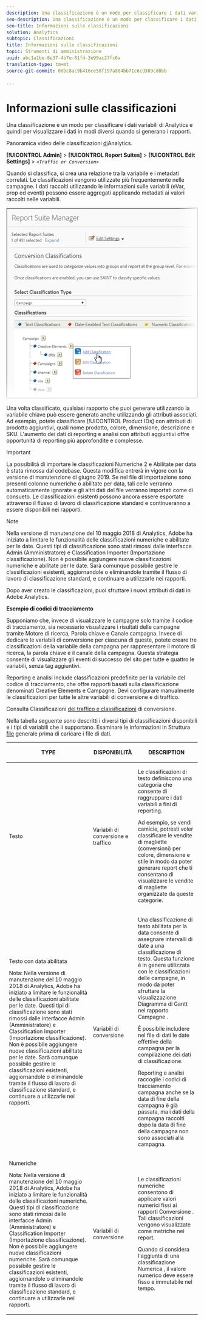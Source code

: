 ```yaml
---
description: Una classificazione è un modo per classificare i dati variabili di Analytics e quindi per visualizzare i dati in modi diversi quando si generano i rapporti.
seo-description: Una classificazione è un modo per classificare i dati variabili di Analytics e quindi per visualizzare i dati in modi diversi quando si generano i rapporti.
seo-title: Informazioni sulle classificazioni
solution: Analytics
subtopic: Classificazioni
title: Informazioni sulle classificazioni
topic: Strumenti di amministrazione
uuid: abc1a1be-8e37-4b7e-81fd-3e99ac27fc6a
translation-type: tm+mt
source-git-commit: 0dbc8ac9b416ce50f197a884bb71c6cd389cd0bb

---
```



# Informazioni sulle classificazioni

Una classificazione è un modo per classificare i dati variabili di Analytics e quindi per visualizzare i dati in modi diversi quando si generano i rapporti.

Panoramica video delle classificazioni [di](https://video.tv.adobe.com/v/16853/?captions=ita)Analytics.

**[!UICONTROL Admin]** &gt; **[!UICONTROL Report Suites]** &gt; **[!UICONTROL Edit Settings]** &gt; *`<Traffic or Conversion>`*

Quando si classifica, si crea una relazione tra la variabile e i metadati correlati. Le classificazioni vengono utilizzate più frequentemente nelle campagne. I dati raccolti utilizzando le informazioni sulle variabili (eVar, prop ed eventi) possono essere aggregati applicando metadati ai valori raccolti nelle variabili.

![Informazioni sul passaggio](assets/sub_class_create.png)

Una volta classificato, qualsiasi rapporto che puoi generare utilizzando la variabile chiave può essere generato anche utilizzando gli attributi associati. Ad esempio, potete classificare [!UICONTROL Product IDs] con attributi di prodotto aggiuntivi, quali nome prodotto, colore, dimensione, descrizione e SKU. L'aumento dei dati di reporting e analisi con attributi aggiuntivi offre opportunità di reporting più approfondite e complesse.

>[!IMPORTANT]
>
>La possibilità di importare le classificazioni Numeriche 2 e Abilitate per data è stata rimossa dal codebase. Questa modifica entrerà in vigore con la versione di manutenzione di giugno 2019. Se nel file di importazione sono presenti colonne numeriche o abilitate per data, tali celle verranno automaticamente ignorate e gli altri dati del file verranno importati come di consueto. Le classificazioni esistenti possono ancora essere esportate attraverso il flusso di lavoro di classificazione standard e continueranno a essere disponibili nei rapporti.

>[!NOTE]
>
>Nella versione di manutenzione del 10 maggio 2018 di Analytics, Adobe ha iniziato a limitare le funzionalità delle classificazioni numeriche e abilitate per le date. Questi tipi di classificazione sono stati rimossi dalle interfacce Admin (Amministratore) e Classification Importer (Importazione classificazione). Non è possibile aggiungere nuove classificazioni numeriche e abilitate per le date. Sarà comunque possibile gestire le classificazioni esistenti, aggiornandole o eliminandole tramite il flusso di lavoro di classificazione standard, e continuare a utilizzarle nei rapporti.

Dopo aver creato le classificazioni, puoi sfruttare i nuovi attributi di dati in Adobe Analytics.

**Esempio di codici di tracciamento**

Supponiamo che, invece di visualizzare le campagne solo tramite il codice di tracciamento, sia necessario visualizzare i risultati delle campagne tramite Motore di ricerca, Parola chiave e Canale campagna. Invece di dedicare le variabili di conversione per ciascuna di queste, potete creare tre classificazioni della variabile della campagna per rappresentare il motore di ricerca, la parola chiave e il canale della campagna. Questa strategia consente di visualizzare gli eventi di successo del sito per tutte e quattro le variabili, senza tag aggiuntivi.

Reporting e analisi include classificazioni predefinite per la variabile del codice di tracciamento, che offre rapporti basati sulla classificazione denominati Creative Elements e Campagne. Devi configurare manualmente le classificazioni per tutte le altre variabili di conversione e di traffico.

Consulta Classificazioni [del traffico e classificazioni](/help/admin/admin/c-traffic-variables/traffic-classifications.md) [](https://marketing.adobe.com/resources/help/en_US/reference/conversion_classifications.html)di conversione.

Nella tabella seguente sono descritti i diversi tipi di classificazioni disponibili e i tipi di variabili che li supportano. Esaminare le informazioni in Struttura [file](../../components/c-classifications2/c-classifications-importer/c-saint-data-files.md#concept_9EFF968DF5D244A887DE94075431C1BE) generale prima di caricare i file di dati.

<table id="table_279728C28D9C40EE832ACC9F211B5F17"> 
 <thead> 
  <tr> 
   <th colname="col1" class="entry"> <p>TYPE </p> </th> 
   <th colname="col2" class="entry"> <p>DISPONIBILITÀ </p> </th> 
   <th colname="col3" class="entry"> <p>DESCRIPTION </p> </th> 
  </tr> 
 </thead>
 <tbody> 
  <tr> 
   <td colname="col1"> <p> <span class="wintitle"> Testo</span> </p> </td> 
   <td colname="col2"> <p>Variabili di conversione e traffico </p> </td> 
   <td colname="col3"> <p>Le classificazioni di testo definiscono una categoria che consente di raggruppare i dati variabili a fini di reporting. </p> <p>Ad esempio, se vendi camicie, potresti voler classificare le vendite di magliette (conversioni) per colore, dimensione e stile in modo da poter generare report che ti consentano di visualizzare le vendite di magliette organizzate da queste categorie. </p> </td> 
  </tr> 
  <tr> 
   <td colname="col1"> <p> <span class="wintitle"> Testo con data abilitata</span> </p> <p>Nota:  Nella versione di manutenzione del 10 maggio 2018 di Analytics, Adobe ha iniziato a limitare le funzionalità delle classificazioni abilitate per le date. Questi tipi di classificazione sono stati rimossi dalle interfacce Admin (Amministratore) e Classification Importer (Importazione classificazione). Non è possibile aggiungere nuove classificazioni abilitate per le date. Sarà comunque possibile gestire le classificazioni esistenti, aggiornandole o eliminandole tramite il flusso di lavoro di classificazione standard, e continuare a utilizzarle nei rapporti. </p> </td> 
   <td colname="col2"> <p>Variabili di conversione </p> </td> 
   <td colname="col3"> <p>Una classificazione di testo abilitata per la data consente di assegnare intervalli di date a una classificazione di testo. Questa funzione è in genere utilizzata con le classificazioni delle campagne, in modo da poter sfruttare la visualizzazione Diagramma di Gantt nel rapporto <span class="wintitle"> Campagne</span> . </p> <p>È possibile includere nel file di dati le date effettive della campagna per la compilazione dei dati di classificazione. </p> <p>Reporting e analisi raccoglie i codici di tracciamento campagna anche se la data di fine della campagna è già passata, ma i dati della campagna raccolti dopo la data di fine della campagna non sono associati alla campagna. </p> </td> 
  </tr> 
  <tr> 
   <td colname="col1"> <p> <span class="wintitle"> Numeriche</span> <p>Nota:  Nella versione di manutenzione del 10 maggio 2018 di Analytics, Adobe ha iniziato a limitare le funzionalità delle classificazioni numeriche. Questi tipi di classificazione sono stati rimossi dalle interfacce Admin (Amministratore) e Classification Importer (Importazione classificazione). Non è possibile aggiungere nuove classificazioni numeriche. Sarà comunque possibile gestire le classificazioni esistenti, aggiornandole o eliminandole tramite il flusso di lavoro di classificazione standard, e continuare a utilizzarle nei rapporti. </p> </p> </td> 
   <td colname="col2"> <p>Variabili di conversione </p> </td> 
   <td colname="col3"> <p>Le classificazioni numeriche consentono di applicare valori numerici fissi ai rapporti <span class="wintitle"> Conversione</span> . Tali classificazioni vengono visualizzate come metriche nei report. </p> <p>Quando si considera l'aggiunta di una classificazione <span class="wintitle"> Numerica</span> , il valore numerico deve essere fisso e immutabile nel tempo. </p> </td> 
  </tr> 
 </tbody> 
</table>

